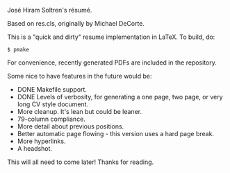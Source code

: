 José Hiram Soltren's résumé.

Based on res.cls, originally by Michael DeCorte.

This is a "quick and dirty" resume implementation in LaTeX. To build, do:

```
$ pmake
```

For convenience, recently generated PDFs are included in the repository.

Some nice to have features in the future would be:

* DONE Makefile support.
* DONE Levels of verbosity, for generating a one page, two page, or very long CV style document.
* More cleanup. It's lean but could be leaner.
* 79-column compliance.
* More detail about previous positions.
* Better automatic page flowing - this version uses a hard page break.
* More hyperlinks.
* A headshot.

This will all need to come later! Thanks for reading.
